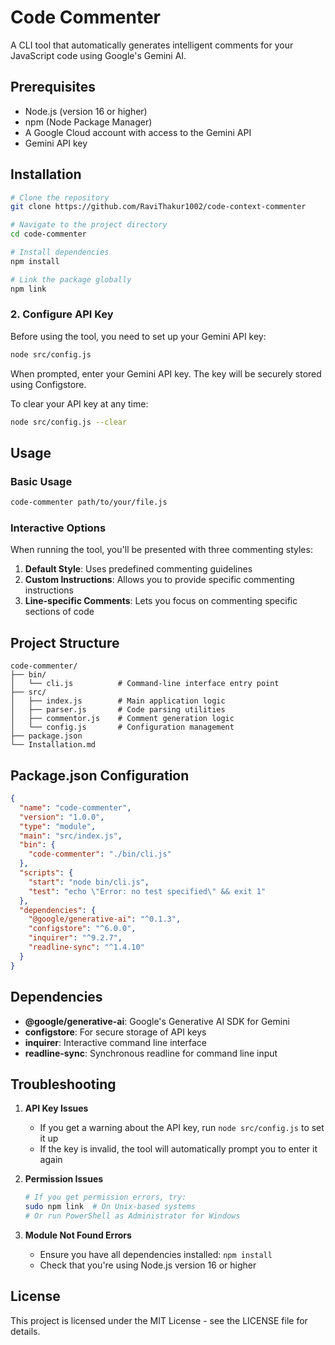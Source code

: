 # Code Commenter

A CLI tool that automatically generates intelligent comments for your JavaScript code using Google's Gemini AI.

## Prerequisites

- Node.js (version 16 or higher)
- npm (Node Package Manager)
- A Google Cloud account with access to the Gemini API
- Gemini API key

## Installation

```bash
# Clone the repository
git clone https://github.com/RaviThakur1002/code-context-commenter

# Navigate to the project directory
cd code-commenter

# Install dependencies
npm install

# Link the package globally
npm link
```

### 2. Configure API Key

Before using the tool, you need to set up your Gemini API key:

```bash
node src/config.js
```

When prompted, enter your Gemini API key. The key will be securely stored using Configstore.

To clear your API key at any time:
```bash
node src/config.js --clear
```

## Usage

### Basic Usage
```bash
code-commenter path/to/your/file.js
```

### Interactive Options

When running the tool, you'll be presented with three commenting styles:

1. **Default Style**: Uses predefined commenting guidelines
2. **Custom Instructions**: Allows you to provide specific commenting instructions
3. **Line-specific Comments**: Lets you focus on commenting specific sections of code

## Project Structure

```
code-commenter/
├── bin/
│   └── cli.js          # Command-line interface entry point
├── src/
│   ├── index.js        # Main application logic
│   ├── parser.js       # Code parsing utilities
│   ├── commentor.js    # Comment generation logic
│   └── config.js       # Configuration management
├── package.json
└── Installation.md
```

## Package.json Configuration

```json
{
  "name": "code-commenter",
  "version": "1.0.0",
  "type": "module",
  "main": "src/index.js",
  "bin": {
    "code-commenter": "./bin/cli.js"
  },
  "scripts": {
    "start": "node bin/cli.js",
    "test": "echo \"Error: no test specified\" && exit 1"
  },
  "dependencies": {
    "@google/generative-ai": "^0.1.3",
    "configstore": "^6.0.0",
    "inquirer": "^9.2.7",
    "readline-sync": "^1.4.10"
  }
}
```

## Dependencies

- **@google/generative-ai**: Google's Generative AI SDK for Gemini
- **configstore**: For secure storage of API keys
- **inquirer**: Interactive command line interface
- **readline-sync**: Synchronous readline for command line input

## Troubleshooting

1. **API Key Issues**
   - If you get a warning about the API key, run `node src/config.js` to set it up
   - If the key is invalid, the tool will automatically prompt you to enter it again

2. **Permission Issues**
   ```bash
   # If you get permission errors, try:
   sudo npm link  # On Unix-based systems
   # Or run PowerShell as Administrator for Windows
   ```

3. **Module Not Found Errors**
   - Ensure you have all dependencies installed: `npm install`
   - Check that you're using Node.js version 16 or higher

## License

This project is licensed under the MIT License - see the LICENSE file for details.
